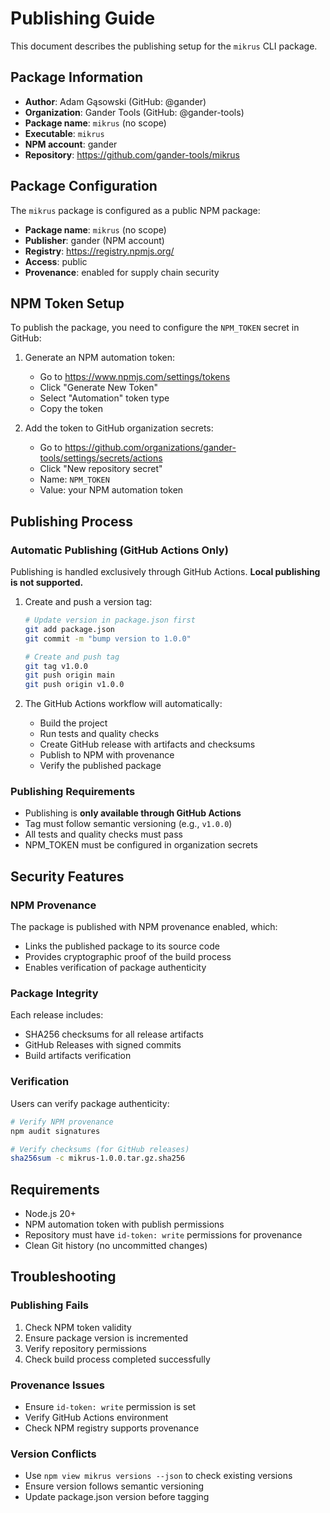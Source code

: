 # Publishing Guide

This document describes the publishing setup for the `mikrus` CLI package.

## Package Information

- **Author**: Adam Gąsowski (GitHub: @gander)
- **Organization**: Gander Tools (GitHub: @gander-tools)
- **Package name**: `mikrus` (no scope)
- **Executable**: `mikrus`
- **NPM account**: gander
- **Repository**: https://github.com/gander-tools/mikrus

## Package Configuration

The `mikrus` package is configured as a public NPM package:

- **Package name**: `mikrus` (no scope)
- **Publisher**: gander (NPM account)
- **Registry**: https://registry.npmjs.org/
- **Access**: public
- **Provenance**: enabled for supply chain security

## NPM Token Setup

To publish the package, you need to configure the `NPM_TOKEN` secret in GitHub:

1. Generate an NPM automation token:
   - Go to https://www.npmjs.com/settings/tokens
   - Click "Generate New Token"
   - Select "Automation" token type
   - Copy the token

2. Add the token to GitHub organization secrets:
   - Go to https://github.com/organizations/gander-tools/settings/secrets/actions
   - Click "New repository secret"
   - Name: `NPM_TOKEN`
   - Value: your NPM automation token

## Publishing Process

### Automatic Publishing (GitHub Actions Only)

Publishing is handled exclusively through GitHub Actions. **Local publishing is not supported.**

1. Create and push a version tag:
   ```bash
   # Update version in package.json first
   git add package.json
   git commit -m "bump version to 1.0.0"
   
   # Create and push tag
   git tag v1.0.0
   git push origin main
   git push origin v1.0.0
   ```

2. The GitHub Actions workflow will automatically:
   - Build the project
   - Run tests and quality checks
   - Create GitHub release with artifacts and checksums
   - Publish to NPM with provenance
   - Verify the published package

### Publishing Requirements

- Publishing is **only available through GitHub Actions**
- Tag must follow semantic versioning (e.g., `v1.0.0`)
- All tests and quality checks must pass
- NPM_TOKEN must be configured in organization secrets

## Security Features

### NPM Provenance

The package is published with NPM provenance enabled, which:
- Links the published package to its source code
- Provides cryptographic proof of the build process
- Enables verification of package authenticity

### Package Integrity

Each release includes:
- SHA256 checksums for all release artifacts
- GitHub Releases with signed commits
- Build artifacts verification

### Verification

Users can verify package authenticity:

```bash
# Verify NPM provenance
npm audit signatures

# Verify checksums (for GitHub releases)
sha256sum -c mikrus-1.0.0.tar.gz.sha256
```

## Requirements

- Node.js 20+
- NPM automation token with publish permissions
- Repository must have `id-token: write` permissions for provenance
- Clean Git history (no uncommitted changes)

## Troubleshooting

### Publishing Fails

1. Check NPM token validity
2. Ensure package version is incremented
3. Verify repository permissions
4. Check build process completed successfully

### Provenance Issues

- Ensure `id-token: write` permission is set
- Verify GitHub Actions environment
- Check NPM registry supports provenance

### Version Conflicts

- Use `npm view mikrus versions --json` to check existing versions
- Ensure version follows semantic versioning
- Update package.json version before tagging